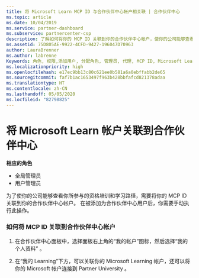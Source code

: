 ```yaml
---
title: 将 Microsoft Learn MCP ID 与合作伙伴中心帐户相关联 | 合作伙伴中心
ms.topic: article
ms.date: 10/04/2019
ms.service: partner-dashboard
ms.subservice: partnercenter-csp
description: 了解如何将你的 MCP ID 关联到你的合作伙伴中心帐户，使你的公司能够查看你所参与的资格培训和学习路径。
ms.assetid: 75D805AE-9922-4CFD-9427-196047D70963
author: LauraBrenner
ms.author: labrenne
Keywords: 角色, 权限,添加用户, 分配角色, 管理员, 代理, MCP ID, Microsoft Learn
ms.localizationpriority: high
ms.openlocfilehash: e17ec9bb13c80c621ee0b581a6a0ebffabb2de65
ms.sourcegitcommit: faf7b1ac1653497f963b428bbfafcd821378adaa
ms.translationtype: HT
ms.contentlocale: zh-CN
ms.lasthandoff: 05/05/2020
ms.locfileid: "82798825"
---
```

# <a name="associate-your-microsoft-learn-account-in-partner-center"></a>将 Microsoft Learn 帐户关联到合作伙伴中心

**相应的角色**
-   全局管理员
-   用户管理员

为了使你的公司能够查看你所参与的资格培训和学习路径，需要将你的 MCP ID 关联到你的合作伙伴中心帐户。 在被添加为合作伙伴中心用户后，你需要手动执行此操作。

### <a name="how-to-associate-your-mcp-id-to-your-partner-center-account"></a>如何将 MCP ID 关联到合作伙伴中心帐户

1. 在合作伙伴中心面板中，选择面板右上角的“我的帐户”图标，然后选择“我的个人资料”   。

2. 在“我的 Learning”下方，可以关联你的 Microsoft Learning 帐户，还可以将你的 Microsoft 帐户连接到 Partner University  。
